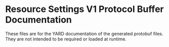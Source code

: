 # Resource Settings V1 Protocol Buffer Documentation

These files are for the YARD documentation of the generated protobuf files.
They are not intended to be required or loaded at runtime.
